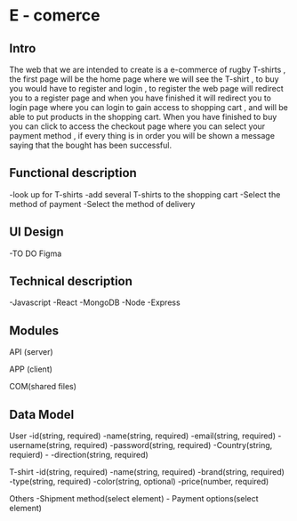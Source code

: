 # E - comerce

## Intro

The web that we are intended to create is a e-commerce of rugby T-shirts , the first page will be the home page where we will see the T-shirt , to buy you would have to register and login , to register the web page will redirect you to a register page and when you have finished it will redirect you to login page where you can login to gain access to shopping cart , and will be able to put products in the shopping cart. 
When you have finished to buy you can click to access the checkout page where you can select your payment method , if every thing is in order you  will be shown a message saying that the bought has been successful.

## Functional description

-look up for T-shirts 
-add several T-shirts to the shopping cart
-Select the method of payment
-Select the method of delivery


## UI Design

-TO DO Figma


## Technical description

-Javascript
-React
-MongoDB
-Node 
-Express


## Modules

API (server)

APP (client)

COM(shared files)

## Data Model

User
    -id(string, required)
    -name(string, required)
    -email(string, required)
    -username(string, required)
    -password(string, required)
    -Country(string, requierd)
    -
    -direction(string, required)

T-shirt
    -id(string, required)
    -name(string, required)
    -brand(string, required)
    -type(string, required)
    -color(string, optional)
    -price(number, required)

Others
    -Shipment method(select element)
    - Payment options(select element)